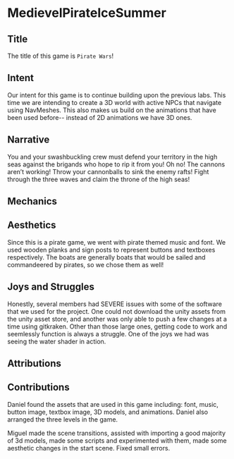 # MedievelPirateIceSummer

## Title

The title of this game is `Pirate Wars`!

## Intent

Our intent for this game is to continue building upon the previous labs. This time we are intending to create a 3D world with active NPCs that navigate using NavMeshes. This also makes us build on the animations that have been used before-- instead of 2D animations we have 3D ones.

## Narrative

You and your swashbuckling crew must defend your territory in the high seas against the brigands who hope to rip it from you! Oh no! The cannons aren’t working! Throw your cannonballs to sink the enemy rafts! Fight through the three waves and claim the throne of the high seas! 

## Mechanics



## Aesthetics

Since this is a pirate game, we went with pirate themed music and font. We used wooden planks and sign posts to represent buttons and textboxes respectively. The boats are generally boats that would be sailed and commandeered by pirates, so we chose them as well!

## Joys and Struggles

Honestly, several members had SEVERE issues with some of the software that we used for the project. One could not download the unity assets from the unity asset store, and another was only able to push a few changes at a time using gitkraken. Other than those large ones, getting code to work and seemlessly function is always a struggle. One of the joys we had was seeing the water shader in action.

## Attributions



## Contributions

Daniel found the assets that are used in this game including: font, music, button image, textbox image, 3D models, and animations. Daniel also arranged the three levels in the game.

Miguel made the scene transitions, assisted with importing a good majority of 3d models, made some scripts and experimented with them, made some aesthetic changes in the start scene. Fixed small errors.
